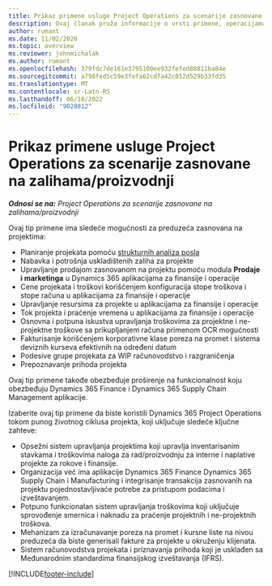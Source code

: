 ```yaml
---
title: Prikaz primene usluge Project Operations za scenarije zasnovane na zalihama/proizvodnji
description: Ovaj članak pruža informacije o vrsti primene, operacijama projekta za snabdevene scenarije zasnovane na proizvodnji.
author: rumant
ms.date: 11/02/2020
ms.topic: overview
ms.reviewer: johnmichalak
ms.author: rumant
ms.openlocfilehash: 379fdc7de161e3795100ee932fefed88811ba84e
ms.sourcegitcommit: a798fed5c59e3fefa62cdfa42c852d529b33fd35
ms.translationtype: MT
ms.contentlocale: sr-Latn-RS
ms.lasthandoff: 06/18/2022
ms.locfileid: "9028812"
---
```

# <a name="project-operations-for-stockedproduction-based-scenarios-deployment-overview"></a>Prikaz primene usluge Project Operations za scenarije zasnovane na zalihama/proizvodnji

_**Odnosi se na:** Project Operations za scenarije zasnovane na zalihama/proizvodnji_


Ovaj tip primene ima sledeće mogućnosti za preduzeća zasnovana na projektima:

- Planiranje projekata pomoću [strukturnih analiza posla](work-breakdown-structures.md)
- Nabavka i potrošnja uskladištenih zaliha za projekte
- Upravljanje prodajom zasnovanom na projektu pomoću modula **Prodaje i marketinga** u Dynamics 365 aplikacijama za finansije i operacije
- Cene projekata i troškovi korišćenjem konfiguracija stope troškova i stope računa u aplikacijama za finansije i operacije
- Upravljanje resursima za projekte u aplikacijama za finansije i operacije
- Tok projekta i praćenje vremena u aplikacijama za finansije i operacije
- Osnovna i potpuna iskustva upravljanja troškovima za projektne i ne-projektne troškove sa prikupljanjem računa primenom OCR mogućnosti
- Fakturisanje korišćenjem korporativne klase poreza na promet i sistema deviznih kurseva efektivnih na određeni datum
- Podesive grupe projekata za WIP računovodstvo i razgraničenja
- Prepoznavanje prihoda projekta

Ovaj tip primene takođe obezbeđuje proširenje na funkcionalnost koju obezbeđuju Dynamics 365 Finance i Dynamics 365 Supply Chain Management aplikacije.

Izaberite ovaj tip primene da biste koristili Dynamics 365 Project Operations tokom punog životnog ciklusa projekta, koji uključuje sledeće ključne zahteve:

- Opsežni sistem upravljanja projektima koji upravlja inventarisanim stavkama i troškovima naloga za rad/proizvodnju za interne i naplative projekte za rokove i finansije.
- Organizacija već ima aplikacije Dynamics 365 Finance Dynamics 365 Supply Chain i Manufacturing i integrisanje transakcija zasnovanih na projektu pojednostavljivaće potrebe za pristupom podacima i izveštavanjem.
- Potpuno funkcionalan sistem upravljanja troškovima koji uključuje sprovođenje smernica i naknadu za praćenje projektnih i ne-projektnih troškova.
- Mehanizam za izračunavanje poreza na promet i kursne liste na nivou preduzeća da biste generisali fakture za projekte u okruženju klijenata.
- Sistem računovodstva projekata i priznavanja prihoda koji je usklađen sa Međunarodnim standardima finansijskog izveštavanja (IFRS).



[!INCLUDE[footer-include](../includes/footer-banner.md)]
